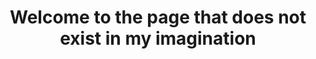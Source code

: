 ---
layout: 404
title: Welcome to the page that does not exist in my imagination
permalink: /404.html
reward: false
---